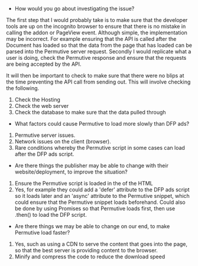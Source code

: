 - How would you go about investigating the issue?

The first step that I would probably take is to make sure that the developer tools are up on the incognito browser to ensure that there is no mistake in calling the addon or PageView event. Although simple, the implementation may be incorrect. For example ensuring that the API is called after the Document has loaded so that the data from the page that has loaded can be parsed into the Permutive server request. Secondly I would replicate what a user is doing, check the Permutive response and ensure that the requests are being accepted by the API.

It will then be important to check to make sure that there were no blips at the time preventing the API call from sending out. This will involve checking the following.

1) Check the Hosting
2) Check the web server
3) Check the database to make sure that the data pulled through


- What factors could cause Permutive to load more slowly than DFP ads?

1) Permutive server issues.
2) Network issues on the client (browser).
3) Rare conditions whereby the Permutive script in some cases can load after the DFP ads script.


- Are there things the publisher may be able to change with their website/deployment, to improve the situation?

1) Ensure the Permutive script is loaded in the <head> of the HTML
2) Yes, for example they could add a 'defer' attribute to the DFP ads script so it loads later and an 'async' attribute to the Permutive snippet, which could ensure that the Permutive snippet loads beforehand. Could also be done by using Promises so that Permutive loads first, then use .then() to load the DFP script.


- Are there things we may be able to change on our end, to make Permutive load faster?

1) Yes, such as using a CDN to serve the content that goes into the page, so that the best server is providing content to the browser.
2) Minify and compress the code to reduce the download speed
